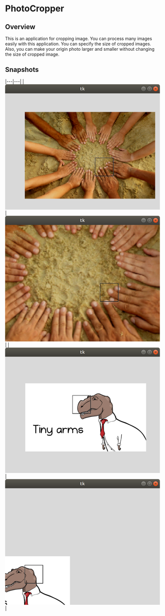 # PhotoCropper
## Overview
This is an application for cropping image. You can process many images easily with this application. You can specify the size of cropped images. Also, you can make your origin photo larger and smaller without changing the size of cropped image.
## Snapshots
|---|---|
|![Snapshot 1](/snapshots/Screenshot_1.png)|![Snapshot 2](/snapshots/Screenshot_2.png)|
|![Snapshot 3](/snapshots/Screenshot_3.png)|![Snapshot 4](/snapshots/Screenshot_4.png)|

